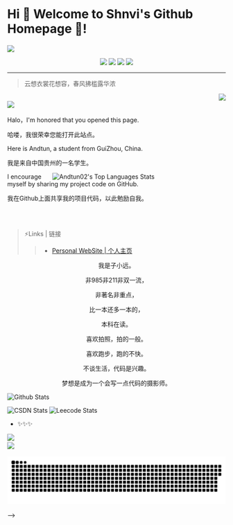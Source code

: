# Hi 🎉 Welcome to Shnvi's Github Homepage 👋!

<img src="https://readme-typing-svg.herokuapp.com/?lines=Welcome%20to%20my%20homepage,excellent%20developer!!!%20;Hello%20Github、Hello%20World!&font=Roboto" align = "center" />

<div align= "center">
<p>
<img src="https://img.shields.io/static/v1?label=Program&message=Java&color=blue"/>
<a href="https://blog.csdn.net/qq_45796667?spm=1018.2226.3001.5343"><img src="https://img.shields.io/static/v1?label=Blog&message=CSDN&color=red"/></a>
<a href="https://www.xixihaha.tech"><img src="https://img.shields.io/static/v1?label=Home&message=HomePage&color=cyan"/></a>
<img src="https://visitor-badge.glitch.me/badge?page_id=https://github.com/sunyuan686&right_color=red" />
</p>
</div>

- - -

>云想衣裳花想容，春风拂槛露华浓

<a href="#">
  <img align="right" src="https://github-readme-stats.vercel.app/api?username=Shnvi-duxingzhe&show_icons=true&hide_border=false&icon_color=ffb90f&title_color=586069&count_private=true&include_all_commits=true">
</a>

<br>

<img src="https://raw.githubusercontent.com/Shnvi-duxingzhe/Shnvi-duxingzhe/master/gifs/Hi.gif" width="35px">

Halo，I'm honored that you opened this page.

哈喽，我很荣幸您能打开此站点。

Here is Andtun, a student from GuiZhou, China.

我是来自中国贵州的一名学生。

<a href="#">
  <img align="right" alt="Andtun02's Top Languages Stats" src="https://github-readme-stats.vercel.app/api/top-langs/?username=Shnvi-duxingzhe&hide=smalltalk&theme=buefy&layout=compact&hide_border=true" width="400"/>
</a>

I encourage myself by sharing my project code on GitHub.

我在Github上面共享我的项目代码，以此勉励自我。

<br>
<br>



>⚡Links | 链接
>>* [Personal WebSite | 个人主页](http://www.andtun.cn/)

<div align="center">
<p>我是子小远。</p>
<p>非985非211非双一流，</p>
<p>非著名非重点，</p>
<p>比一本还多一本的，</p>
<p>本科在读。</p>
<p>喜欢拍照，拍的一般。</p>
<p>喜欢跑步，跑的不快。</p>
<p>不谈生活，代码是兴趣。</p>
<p>梦想是成为一个会写一点代码的摄影师。</p>
</div>



![Github Stats](https://github-readme-stats.vercel.app/api?username=sunyuan686&show_icons=true&count_private=true)


![CSDN Stats](https://stats.justsong.cn/api/csdn?id=qq_45796667&)
![Leecode Stats](https://stats.justsong.cn/api/leetcode?username=sunyuan686&cn=true)





<!-- ### Hi there 👋 I’m duxingzhe-shnvi

<!-- 
**Shuxingsun/Shuxingsun** is a ✨ _special_ ✨ repository because its `README.md` (this file) appears on your GitHub profile.

Here are some ideas to get you started:

- 🔭 I’m currently working on ...
- 🌱 I’m currently learning ...
- 👯 I’m looking to collaborate on ...
- 🤔 I’m looking for help with ...
- 💬 Ask me about ...
- 📫 How to reach me: ...
- 😄 Pronouns: ...
- ⚡ Fun fact: ...
 -->

- ✨✨✨


<div align="left">
    <img height="137px" src="https://github-readme-stats.vercel.app/api?username=Shnvi-duxingzhe&hide_title=true&hide_border=true&show_icons=trueline_height=21&text_color=000&icon_color=000&bg_color=0,ea6161,ffc64d,fffc4d,52fa5a&theme=graywhite" />
</div>

<div align="left">
    <img  height="137px" src="https://github-readme-stats.vercel.app/api/top-langs/?username=Shnvi-duxingzhe&hide_title=true&hide_border=true&layout=compact&langs_count=6&text_color=000&icon_color=fff&bg_color=0,52fa5a,4dfcff,c64dff&theme=graywhite" />
</div>


![](https://raw.githubusercontent.com/Shnvi-duxingzhe/Shnvi-duxingzhe/main/assets/github-contribution-grid-snake.svg)

<!-- 不用的
![GithubStats](https://github-readme-stats.vercel.app/api?username=Shnvi-duxingzhe&show_icons=true&theme=dark&count_private=true)

![Most Used Languages](https://github-readme-stats.vercel.app/api/top-langs/?username=Shnvi-duxingzhe&theme=dark&layout=compact) --> -->
